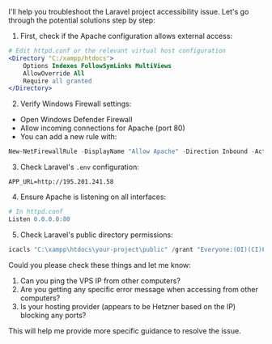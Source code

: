 I'll help you troubleshoot the Laravel project accessibility issue. Let's go through the potential solutions step by step:

1. First, check if the Apache configuration allows external access:

```apache
# Edit httpd.conf or the relevant virtual host configuration
<Directory "C:/xampp/htdocs">
    Options Indexes FollowSymLinks MultiViews
    AllowOverride All
    Require all granted
</Directory>
```

2. Verify Windows Firewall settings:
- Open Windows Defender Firewall
- Allow incoming connections for Apache (port 80)
- You can add a new rule with:
```powershell
New-NetFirewallRule -DisplayName "Allow Apache" -Direction Inbound -Action Allow -Protocol TCP -LocalPort 80
```

3. Check Laravel's `.env` configuration:
```
APP_URL=http://195.201.241.58
```

4. Ensure Apache is listening on all interfaces:
```apache
# In httpd.conf
Listen 0.0.0.0:80
```

5. Check Laravel's public directory permissions:
```powershell
icacls "C:\xampp\htdocs\your-project\public" /grant "Everyone:(OI)(CI)F"
```

Could you please check these things and let me know:
1. Can you ping the VPS IP from other computers?
2. Are you getting any specific error message when accessing from other computers?
3. Is your hosting provider (appears to be Hetzner based on the IP) blocking any ports?

This will help me provide more specific guidance to resolve the issue.